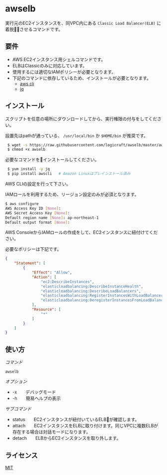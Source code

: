 # awselb

実行元のEC2インスタンスを、同VPC内にある `Classic Load Balancer(ELB)` に着脱させるコマンドです。

## 要件

- AWS EC2インスタンス用シェルコマンドです。
- ELBはClassicのみに対応しています。
- 使用するには適切なIAMポリシーが必要となります。
- 下記のコマンドに依存しているため、インストールが必要となります。
  - [aws cli](https://aws.amazon.com/jp/cli/)
  - [jq](https://stedolan.github.io/jq/)

## インストール

スクリプトを任意の場所にダウンロードしてから、実行権限の付与をしてください。

設置先はpathが通っている、 `/usr/local/bin` か `$HOME/bin` が推奨です。

```bash
 $ wget -s https://raw.githubusercontent.com/logicraft/awselb/master/awselb
 $ chmod +x awselb
```

必要なコマンドをインストールしてください。

```bash
 $ yum install -y jq
 $ pip install awscli   # Amazon Linuxはプレインストール済み
```

AWS CLIの設定を行って下さい。

IAMロールを利用するため、リージョン設定のみが必須となります。

```bash
$ aws configure
AWS Access Key ID [None]:
AWS Secret Access Key [None]:
Default region name [None]: ap-northeast-1
Default output format [None]:
```

AWS ConsoleからIAMロールの作成をして、EC2インスタンスに紐付けてください。

必要なポリシーは下記です。

```json
{
    "Statement": [
        {
            "Effect": "Allow",
            "Action": [
                "ec2:DescribeInstances",
                "elasticloadbalancing:DescribeInstanceHealth",
                "elasticloadbalancing:DescribeLoadBalancers",
                "elasticloadbalancing:RegisterInstancesWithLoadBalancer",
                "elasticloadbalancing:DeregisterInstancesFromLoadBalancer"
            ],
            "Resource": [
                "*"
            ]
        }
    ]
}
```

## 使い方

*コマンド*

`awselb`

*オプション*

- -x　　デバッグモード
- -h　　簡易ヘルプの表示

*サブコマンド*

- status　　EC2インスタンスが紐付いているELBが確認します。
- attach　　EC2インスタンスをELBに取り付けます。同じVPCに複数ELBが存在する場合は対話モードになります。
- detach　　ELBからEC2インスタンスを取り外します。


## ライセンス

[MIT](https://github.com/logicraft/awselb/blob/master/LICENSE)
